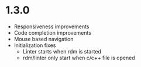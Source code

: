 # 1.3.0
* Responsiveness improvements
* Code completion improvements
* Mouse based navigation
* Initialization fixes
    * Linter starts when rdm is started
    * rdm/linter only start when c/c++ file is opened
